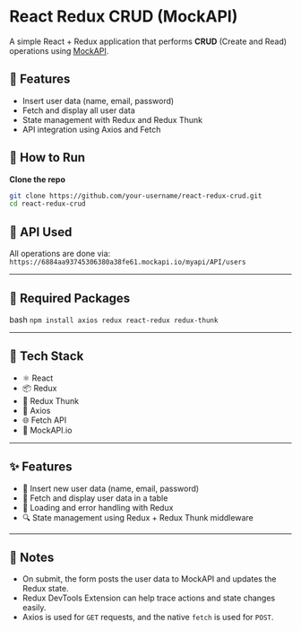 # React Redux CRUD (MockAPI)

A simple React + Redux application that performs **CRUD** (Create and Read) operations using [MockAPI](https://mockapi.io).

## 🧩 Features

- Insert user data (name, email, password)
- Fetch and display all user data
- State management with Redux and Redux Thunk
- API integration using Axios and Fetch


## 🚀 How to Run

 **Clone the repo**
   ```bash
   git clone https://github.com/your-username/react-redux-crud.git
   cd react-redux-crud
```

## 🔗 API Used
All operations are done via:
```https://6884aa93745306380a38fe61.mockapi.io/myapi/API/users```

---

## 🔧 Required Packages
bash
```npm install axios redux react-redux redux-thunk```

---

## 🧠 Tech Stack

- ⚛️ React  
- 📦 Redux  
- 🔁 Redux Thunk  
- 📡 Axios  
- 🌐 Fetch API  
- 🧪 MockAPI.io

---

  ## ✨ Features

- 📝 Insert new user data (name, email, password)
- 📄 Fetch and display user data in a table
- 🚦 Loading and error handling with Redux
- 🔍 State management using Redux + Redux Thunk middleware

---

## 🧠 Notes

- On submit, the form posts the user data to MockAPI and updates the Redux state.
- Redux DevTools Extension can help trace actions and state changes easily.
- Axios is used for `GET` requests, and the native `fetch` is used for `POST`.
